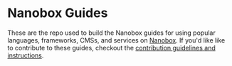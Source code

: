 # Nanobox Guides

These are the repo used to build the Nanobox guides for using popular languages, frameworks, CMSs, and services on [Nanobox](https://nanobox.io). If you'd like like to contribute to these guides, checkout the [contribution guidelines and instructions](https://guides.nanobox.io/contribute/). 
